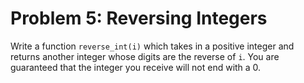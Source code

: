Problem 5: Reversing Integers
=============================

Write a function `reverse_int(i)` which takes in a positive integer and returns another integer whose digits are the reverse of `i`. You are guaranteed that the integer you receive will not end with a 0.
